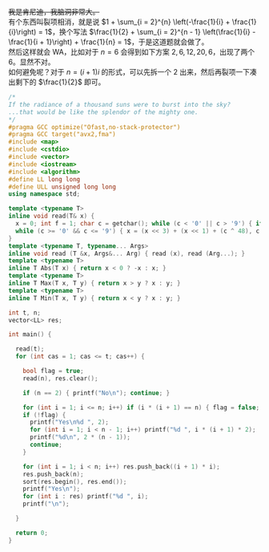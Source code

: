 ~~我是肯尼迪，我脑洞非常大。~~  
有个东西叫裂项相消，就是说 $1 + \sum_{i = 2}^{n} \left(-\frac{1}{i} + \frac{1}{i}\right) = 1$，换个写法 $\frac{1}{2} + \sum_{i = 2}^{n - 1} \left(\frac{1}{i} - \frac{1}{i + 1}\right) + \frac{1}{n} = 1$，于是这道题就会做了。  
然后这样就会 WA，比如对于 $n = 6$ 会得到如下方案 $2, 6, 12, 20, 6$，出现了两个 $6$。显然不对。  
如何避免呢？对于 $n = (i + 1)i$ 的形式，可以先拆一个 $2$ 出来，然后再裂项一下凑出剩下的 $\frac{1}{2}$ 即可。 

```cpp
/*
If the radiance of a thousand suns were to burst into the sky?
...that would be like the splendor of the mighty one.
*/
#pragma GCC optimize("Ofast,no-stack-protector")
#pragma GCC target("avx2,fma")
#include <map>
#include <cstdio>
#include <vector>
#include <iostream>
#include <algorithm>
#define LL long long
#define ULL unsigned long long
using namespace std;

template <typename T>
inline void read(T& x) {
  x = 0; int f = 1; char c = getchar(); while (c < '0' || c > '9') { if (c == '-') f = -f; c = getchar(); }
  while (c >= '0' && c <= '9') { x = (x << 3) + (x << 1) + (c ^ 48), c = getchar(); } x *= f;
}
template <typename T, typename... Args>
inline void read (T &x, Args&... Arg) { read (x), read (Arg...); }
template <typename T>
inline T Abs(T x) { return x < 0 ? -x : x; }
template <typename T>
inline T Max(T x, T y) { return x > y ? x : y; }
template <typename T>
inline T Min(T x, T y) { return x < y ? x : y; }

int t, n;
vector<LL> res;

int main() {

  read(t);
  for (int cas = 1; cas <= t; cas++) {

    bool flag = true;
    read(n), res.clear();

    if (n == 2) { printf("No\n"); continue; }

    for (int i = 1; i <= n; i++) if (i * (i + 1) == n) { flag = false; break; }
    if (!flag) {
      printf("Yes\n%d ", 2);
      for (int i = 1; i < n - 1; i++) printf("%d ", i * (i + 1) * 2);
      printf("%d\n", 2 * (n - 1));
      continue;
    }

    for (int i = 1; i < n; i++) res.push_back((i + 1) * i);
    res.push_back(n);
    sort(res.begin(), res.end());
    printf("Yes\n");
    for (int i : res) printf("%d ", i);
    printf("\n");

  }

  return 0;
}
```
